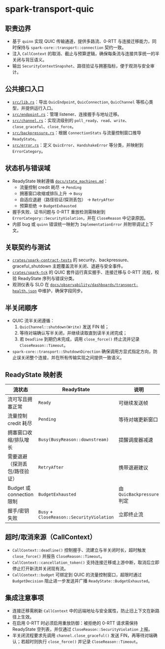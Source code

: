# spark-transport-quic

## 职责边界
- 基于 `quinn` 实现 QUIC 传输通道，提供多路流、0-RTT 与连接迁移能力，同时保持与 `spark-core::transport::connection` 契约一致。
- 注入 `CallContext` 的取消、截止与预算逻辑，确保每条流与连接共享统一的半关闭与背压语义。
- 输出 `SecurityContextSnapshot`、路径验证与拥塞指标，便于观测与安全审计。

## 公共接口入口
- [`src/lib.rs`](./src/lib.rs)：导出 `QuicEndpoint`, `QuicConnection`, `QuicChannel` 等核心类型，并提供运行入口。
- [`src/endpoint.rs`](./src/endpoint.rs)：管理 listener、连接握手与地址迁移。
- [`src/channel.rs`](./src/channel.rs)：实现流级别的 `poll_ready`、`read`、`write`、`close_graceful`、`close_force`。
- [`src/backpressure.rs`](./src/backpressure.rs)：根据 `ConnectionStats` 与流量控制窗口推导 `ReadyState`。
- [`src/error.rs`](./src/error.rs)：定义 `QuicError`、`HandshakeError` 等分类，并映射到 `ErrorCategory`。

## 状态机与错误域
- ReadyState 映射遵循 [`docs/state_machines.md`](../../../docs/state_machines.md)：
  - 流量控制 credit 耗尽 → `Pending`
  - 拥塞窗口收缩或排队上升 → `Busy`
  - 自适应退避（路径验证/探测丢包） → `RetryAfter`
  - 预算拒绝 → `BudgetExhausted`
- 握手失败、证书问题与 0-RTT 重放检测需映射到 `ErrorCategory::SecurityViolation`，并在 `CloseReason` 中记录原因。
- 内部 bug 或 `quinn` 错误统一映射为 `ImplementationError` 并附带调试上下文。

## 关联契约与测试
- [`crates/spark-contract-tests`](../../spark-contract-tests) 的 security、backpressure、graceful_shutdown 主题覆盖流半关闭、退避与安全事件。
- [`crates/spark-tck`](../../spark-tck) 的 QUIC 套件运行真实握手、连接迁移与 0-RTT 流程，校验 ReadyState 序列与错误分类。
- 观测仪表与 SLO 在 [`docs/observability/dashboards/transport-health.json`](../../../docs/observability/dashboards/transport-health.json) 中维护，确保字段同步。

## 半关闭顺序
- QUIC 流半关闭遵循：
  1. `QuicChannel::shutdown(Write)` 发送 FIN 帧；
  2. 等待对端确认写半关闭，并继续读取直到读半关闭完成；
  3. 若 `Deadline` 到期仍未完成，调用 `close_force()` 终止流并记录 `CloseReason::Timeout`。
- `spark-core::transport::ShutdownDirection` 确保调用方显式指定方向，防止误关闭整个连接，并在所有传输实现之间提供一致语义。

## ReadyState 映射表
| 流状态 | ReadyState | 说明 |
| --- | --- | --- |
| 流可写且拥塞正常 | `Ready` | 可继续发送帧 |
| 流量控制 credit 耗尽 | `Pending` | 等待对端更新窗口 |
| 拥塞窗口收缩/排队增长 | `Busy(BusyReason::downstream)` | 提醒调度器减速 |
| 需要退避（探测丢包/路径验证） | `RetryAfter` | 携带退避建议 |
| Budget 或 connection 限制 | `BudgetExhausted` | 由 `QuicBackpressure` 判定 |
| 握手/密钥失败 | `Busy` + `CloseReason::SecurityViolation` | 立即终止流 |

## 超时/取消来源（CallContext）
- `CallContext::deadline()` 控制握手、流建立与半关闭时长，超时触发 `close_force()` 并报告 `CloseReason::Timeout`。
- `CallContext::cancellation_token()` 支持连接迁移或上游中断，取消后立即停止打开新流并关闭现有流。
- `CallContext::budget` 可绑定到 QUIC 的流量控制窗口，超限时通过 `BudgetDecision` 阻止进一步发送并广播 `ReadyState::BudgetExhausted`。
## 集成注意事项
- 连接迁移需刷新 `CallContext` 中的远端地址与安全属性，防止旧上下文在新路径上生效。
- 在启用 0-RTT 时必须启用重放防御：被拒绝的 0-RTT 请求需保持 ReadyState 空列表，并仅通过 `CloseReason::SecurityViolation` 上报。
- 半关闭流程要求先调用 `channel.close_graceful()` 发送 FIN，再等待对端确认；若超时则执行 `close_force()` 并记录 `CloseReason::Timeout`。
